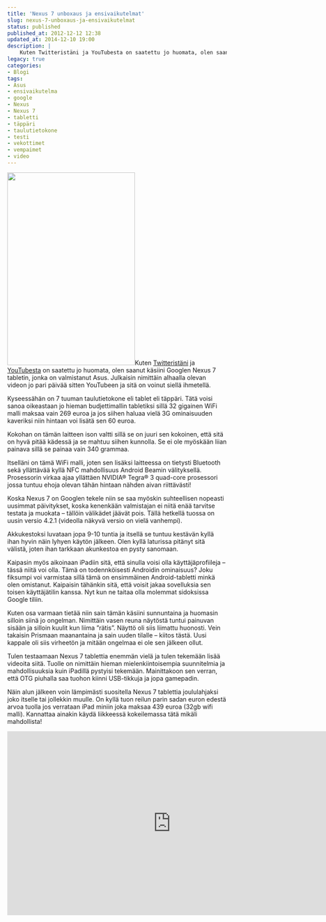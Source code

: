```yaml
---
title: 'Nexus 7 unboxaus ja ensivaikutelmat'
slug: nexus-7-unboxaus-ja-ensivaikutelmat
status: published
published_at: 2012-12-12 12:38
updated_at: 2014-12-10 19:00
description: |
    Kuten Twitteristäni ja YouTubesta on saatettu jo huomata, olen saanut käsiini Googlen Nexus 7 tabletin, jonka on valmistanut Asus. Julkaisin nimittäin alhaalla olevan videon jo pari päivää sitten YouTubeen ja sitä on voinut siellä ihmetellä. Kyseessähän on 7 tuuman taulutietokone eli tablet eli täppäri. Tätä voisi sanoa oikeastaan jo hieman budjettimallin tabletiksi sillä 32 gigainen… Jatka lukemista Nexus 7 unboxaus ja ensivaikutelmat
legacy: true
categories:
- Blogi
tags:
- Asus
- ensivaikutelma
- google
- Nexus
- Nexus 7
- tabletti
- täppäri
- taulutietokone
- testi
- vekottimet
- vempaimet
- video
---
```


<p><a href="https://cdn.markokaartinen.net/uploads/2012/12/Google_Tablet_Front3-4_02c_ONWHT_SIMPLE_FNLa_verge_super_wide.jpg"><img loading="lazy" decoding="async" class="alignright  wp-image-3698" title="Nexus 7" src="https://cdn.markokaartinen.net/uploads/2012/12/Google_Tablet_Front3-4_02c_ONWHT_SIMPLE_FNLa_verge_super_wide-e1355307635529-610x922.jpg" alt="" width="293" height="442" /></a>Kuten <a href="http://twitter.com/MarkoK" target="_blank">Twitteristäni</a> ja <a href="http://www.youtube.com/user/markokaartinen" target="_blank">YouTubesta</a> on saatettu jo huomata, olen saanut käsiini Googlen Nexus 7 tabletin, jonka on valmistanut Asus. Julkaisin nimittäin alhaalla olevan videon jo pari päivää sitten YouTubeen ja sitä on voinut siellä ihmetellä.</p>
<p>Kyseessähän on 7 tuuman taulutietokone eli tablet eli täppäri. Tätä voisi sanoa oikeastaan jo hieman budjettimallin tabletiksi sillä 32 gigainen WiFi malli maksaa vain 269 euroa ja jos siihen haluaa vielä 3G ominaisuuden kaveriksi niin hintaan voi lisätä sen 60 euroa.</p>
<p>Kokohan on tämän laitteen ison valtti sillä se on juuri sen kokoinen, että sitä on hyvä pitää kädessä ja se mahtuu siihen kunnolla. Se ei ole myöskään liian painava sillä se painaa vain 340 grammaa.</p>
<p>Itselläni on tämä WiFi malli, joten sen lisäksi laitteessa on tietysti Bluetooth sekä yllättävää kyllä NFC mahdollisuus Android Beamin välityksellä. Prosessorin virkaa ajaa yllättäen NVIDIA® Tegra® 3 quad-core prosessori jossa tuntuu ehoja olevan tähän hintaan nähden aivan riittävästi!</p>
<p><!--more--></p>
<p>Koska Nexus 7 on Googlen tekele niin se saa myöskin suhteellisen nopeasti uusimmat päivitykset, koska kenenkään valmistajan ei niitä enää tarvitse testata ja muokata &#8211; tällöin välikädet jäävät pois. Tällä hetkellä tuossa on uusin versio 4.2.1 (videolla näkyvä versio on vielä vanhempi).</p>
<p>Akkukestoksi luvataan jopa 9-10 tuntia ja itsellä se tuntuu kestävän kyllä ihan hyvin näin lyhyen käytön jälkeen. Olen kyllä laturissa pitänyt sitä välistä, joten ihan tarkkaan akunkestoa en pysty sanomaan.</p>
<p>Kaipasin myös aikoinaan iPadiin sitä, että sinulla voisi olla käyttäjäprofiileja &#8211; tässä niitä voi olla. Tämä on todennköisesti Androidin ominaisuus? Joku fiksumpi voi varmistaa sillä tämä on ensimmäinen Android-tabletti minkä olen omistanut. Kaipaisin tähänkin sitä, että voisit jakaa sovelluksia sen toisen käyttäjätilin kanssa. Nyt kun ne taitaa olla molemmat sidoksissa Google tiliin.</p>
<p>Kuten osa varmaan tietää niin sain tämän käsiini sunnuntaina ja huomasin silloin siinä jo ongelman. Nimittäin vasen reuna näytöstä tuntui painuvan sisään ja silloin kuulit kun liima &#8221;rätis&#8221;. Näyttö oli siis liimattu huonosti. Vein takaisin Prismaan maanantaina ja sain uuden tilalle &#8211; kiitos tästä. Uusi kappale oli siis virheetön ja mitään ongelmaa ei ole sen jälkeen ollut.</p>
<p>Tulen testaamaan Nexus 7 tablettia enemmän vielä ja tulen tekemään lisää videoita siitä. Tuolle on nimittäin hieman mielenkiintoisempia suunnitelmia ja mahdollisuuksia kuin iPadillä pystyisi tekemään. Mainittakoon sen verran, että OTG piuhalla saa tuohon kiinni USB-tikkuja ja jopa gamepadin.</p>
<p>Näin alun jälkeen voin lämpimästi suositella Nexus 7 tablettia joululahjaksi joko itselle tai jollekkin muulle. On kyllä tuon reilun parin sadan euron edestä arvoa tuolla jos verrataan iPad miniin joka maksaa 439 euroa (32gb wifi malli). Kannattaa ainakin käydä liikkeessä kokeilemassa tätä mikäli mahdollista!</p>
<p><iframe loading="lazy" title="Nexus 7 unboxaus ja ensimmäinen bootti" width="750" height="422" src="https://www.youtube.com/embed/jNuGzKSfaio?feature=oembed" frameborder="0" allow="accelerometer; autoplay; clipboard-write; encrypted-media; gyroscope; picture-in-picture" allowfullscreen></iframe></p>